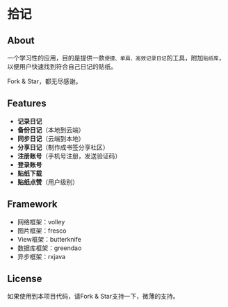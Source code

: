 拾记
================================

## About
一个学习性的应用，目的是提供一款`便捷、单肩、高效记录日记`的工具，附加`贴纸库`，以便用户快速找到符合自己日记的贴纸。  

Fork & Star，都无尽感谢。

## Features
* **记录日记**
* **备份日记**（本地到云端）
* **同步日记**（云端到本地）
* **分享日记**（制作成书签分享社区）
* **注册账号**（手机号注册，发送验证码）
* **登录账号**
* **贴纸下载**
* **贴纸点赞**（用户级别）

## Framework
* 网络框架：volley
* 图片框架：fresco
* View框架：butterknife
* 数据库框架：greendao
* 异步框架：rxjava

## License
如果使用到本项目代码，请Fork & Star支持一下，微薄的支持。
